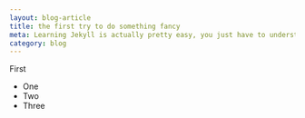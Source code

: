 ```yaml
---
layout: blog-article
title: the first try to do something fancy
meta: Learning Jekyll is actually pretty easy, you just have to understand how the different parts work together
category: blog
---
```

First

* One
* Two
* Three